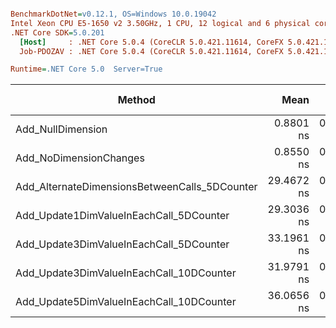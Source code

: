 ``` ini

BenchmarkDotNet=v0.12.1, OS=Windows 10.0.19042
Intel Xeon CPU E5-1650 v2 3.50GHz, 1 CPU, 12 logical and 6 physical cores
.NET Core SDK=5.0.201
  [Host]     : .NET Core 5.0.4 (CoreCLR 5.0.421.11614, CoreFX 5.0.421.11614), X64 RyuJIT
  Job-PDOZAV : .NET Core 5.0.4 (CoreCLR 5.0.421.11614, CoreFX 5.0.421.11614), X64 RyuJIT

Runtime=.NET Core 5.0  Server=True  

```
|                                        Method |       Mean |     Error |    StdDev |        Min |        Max |  Gen 0 | Gen 1 | Gen 2 | Allocated |
|---------------------------------------------- |-----------:|----------:|----------:|-----------:|-----------:|-------:|------:|------:|----------:|
|                             Add_NullDimension |  0.8801 ns | 0.0237 ns | 0.0210 ns |  0.8538 ns |  0.9245 ns |      - |     - |     - |         - |
|                        Add_NoDimensionChanges |  0.8550 ns | 0.0241 ns | 0.0226 ns |  0.8158 ns |  0.8926 ns |      - |     - |     - |         - |
| Add_AlternateDimensionsBetweenCalls_5DCounter | 29.4672 ns | 0.5181 ns | 0.5544 ns | 28.4058 ns | 30.4196 ns | 0.0005 |     - |     - |      40 B |
|       Add_Update1DimValueInEachCall_5DCounter | 29.3036 ns | 0.5915 ns | 0.5533 ns | 28.4647 ns | 30.6742 ns | 0.0005 |     - |     - |      40 B |
|       Add_Update3DimValueInEachCall_5DCounter | 33.1961 ns | 0.6010 ns | 0.5328 ns | 32.4082 ns | 34.2451 ns | 0.0005 |     - |     - |      40 B |
|      Add_Update3DimValueInEachCall_10DCounter | 31.9791 ns | 0.6298 ns | 0.5260 ns | 31.4210 ns | 33.1072 ns | 0.0005 |     - |     - |      40 B |
|      Add_Update5DimValueInEachCall_10DCounter | 36.0656 ns | 0.7212 ns | 0.6393 ns | 35.1936 ns | 36.9633 ns | 0.0005 |     - |     - |      40 B |
